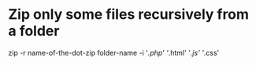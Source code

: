 # Zip only some files recursively from a folder
zip -r name-of-the-dot-zip folder-name -i '*.php' '*.html' '*.js' '*.css'